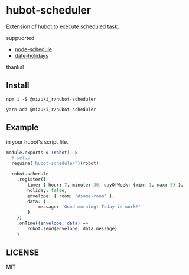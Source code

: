 # hubot-scheduler
Extension of hubot to execute scheduled task.

suppuorted
* [node-schedule](https://www.npmjs.com/package/node-schedule)
* [date-holidays](https://www.npmjs.com/package/date-holidays)

thanks!

## Install 
```
npm i -S @mizuki_r/hubot-scheduler
```

```
yarn add @mizuki_r/hubot-scheduler
```

## Example

in your hubot's script file.

```coffee
module.exports = (robot) ->
  # setup
  require('hubot-scheduler')(robot)

  robot.schedule
    .register({
        time: { hour: 7, minute: 30, dayOfWeek: {min: 1, max: 5} },
        holiday: false,
        envelope: { room: '#some-room' },
        data: {
            message: 'Good morning! Today is work!'
        }
    })
    .onTime((envelope, data) =>
        robot.send(envelope, data.message)
    )
```

## LICENSE

MIT